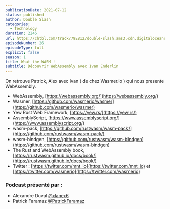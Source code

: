 ```yaml
---
publicationDate: 2021-07-12
status: published
author: Double Slash
categories:
  - Technology
duration: 2246
url: https://chtbl.com/track/79E812/double-slash.ams3.cdn.digitaloceanspaces.com/DS_026_wasm.mp3
episodeNumber: 26
episodeType: full
explicit: false
season: 1
title: What the WASM !
subtitle: Découvrir WebAssembly avec Ivan Enderlin
---
```


On retrouve Patrick, Alex avec Ivan ( de chez Wasmer.io ) qui nous presente WebAssembly.

- WebAssembly, [https://webassembly.org/](https://webassembly.org/)
- Wasmer, [https://github.com/wasmerio/wasmer](https://github.com/wasmerio/wasmer)
- Yew Rust Web Framework, [https://yew.rs/](https://yew.rs/)
- AssemblyScript, [https://www.assemblyscript.org/](https://www.assemblyscript.org/)
- wasm-pack, [https://github.com/rustwasm/wasm-pack/](https://github.com/rustwasm/wasm-pack/)
- wasm-bindgen, [https://github.com/rustwasm/wasm-bindgen](https://github.com/rustwasm/wasm-bindgen)
- The Rust and WebAssembly book, [https://rustwasm.github.io/docs/book/](https://rustwasm.github.io/docs/book/)
- Twitter : [https://twitter.com/mnt_io](https://twitter.com/mnt_io) et [https://twitter.com/wasmerio](https://twitter.com/wasmerio)


### Podcast présenté par :

- Alexandre Duval [@xlanex6](https://twitter.com/xlanex6)
- Patrick Faramaz [@PatrickFaramaz](https://twitter.com/PatrickFaramaz)
